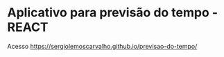 # Aplicativo para previsão do tempo - REACT
Acesso https://sergiolemoscarvalho.github.io/previsao-do-tempo/
